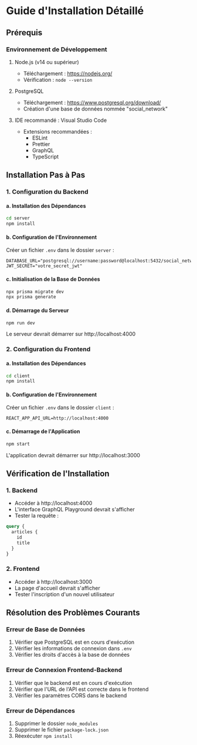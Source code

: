 # Guide d'Installation Détaillé

## Prérequis

### Environnement de Développement
1. Node.js (v14 ou supérieur)
   - Téléchargement : https://nodejs.org/
   - Vérification : `node --version`

2. PostgreSQL
   - Téléchargement : https://www.postgresql.org/download/
   - Création d'une base de données nommée "social_network"

3. IDE recommandé : Visual Studio Code
   - Extensions recommandées :
     - ESLint
     - Prettier
     - GraphQL
     - TypeScript

## Installation Pas à Pas

### 1. Configuration du Backend

#### a. Installation des Dépendances
```bash
cd server
npm install
```

#### b. Configuration de l'Environnement
Créer un fichier `.env` dans le dossier `server` :
```env
DATABASE_URL="postgresql://username:password@localhost:5432/social_network"
JWT_SECRET="votre_secret_jwt"
```

#### c. Initialisation de la Base de Données
```bash
npx prisma migrate dev
npx prisma generate
```

#### d. Démarrage du Serveur
```bash
npm run dev
```
Le serveur devrait démarrer sur http://localhost:4000

### 2. Configuration du Frontend

#### a. Installation des Dépendances
```bash
cd client
npm install
```

#### b. Configuration de l'Environnement
Créer un fichier `.env` dans le dossier `client` :
```env
REACT_APP_API_URL=http://localhost:4000
```

#### c. Démarrage de l'Application
```bash
npm start
```
L'application devrait démarrer sur http://localhost:3000

## Vérification de l'Installation

### 1. Backend
- Accéder à http://localhost:4000
- L'interface GraphQL Playground devrait s'afficher
- Tester la requête :
```graphql
query {
  articles {
    id
    title
  }
}
```

### 2. Frontend
- Accéder à http://localhost:3000
- La page d'accueil devrait s'afficher
- Tester l'inscription d'un nouvel utilisateur

## Résolution des Problèmes Courants

### Erreur de Base de Données
1. Vérifier que PostgreSQL est en cours d'exécution
2. Vérifier les informations de connexion dans `.env`
3. Vérifier les droits d'accès à la base de données

### Erreur de Connexion Frontend-Backend
1. Vérifier que le backend est en cours d'exécution
2. Vérifier que l'URL de l'API est correcte dans le frontend
3. Vérifier les paramètres CORS dans le backend

### Erreur de Dépendances
1. Supprimer le dossier `node_modules`
2. Supprimer le fichier `package-lock.json`
3. Réexécuter `npm install`
